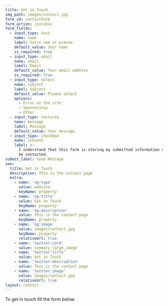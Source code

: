 ```yaml
---
title: Get in Touch
img_path: images/contact.jpg
form_id: contactForm
form_action: /success
form_fields:
  - input_type: text
    name: name
    label: Votre nom et prénom
    default_value: Your name
    is_required: true
  - input_type: email
    name: email
    label: Email
    default_value: Your email address
    is_required: true
  - input_type: select
    name: subject
    label: Subject
    default_value: Please select
    options:
      - Error on the site
      - Sponsorship
      - Other
  - input_type: textarea
    name: message
    label: Message
    default_value: Your message
  - input_type: checkbox
    name: consent
    label: >-
      I understand that this form is storing my submitted information so I can
      be contacted.
submit_label: Send Message
seo:
  title: Get in Touch
  description: This is the contact page
  extra:
    - name: 'og:type'
      value: website
      keyName: property
    - name: 'og:title'
      value: Get in Touch
      keyName: property
    - name: 'og:description'
      value: This is the contact page
      keyName: property
    - name: 'og:image'
      value: images/contact.jpg
      keyName: property
      relativeUrl: true
    - name: 'twitter:card'
      value: summary_large_image
    - name: 'twitter:title'
      value: Get in Touch
    - name: 'twitter:description'
      value: This is the contact page
    - name: 'twitter:image'
      value: images/contact.jpg
      relativeUrl: true
layout: contact
---
```


To get in touch fill the form below.
